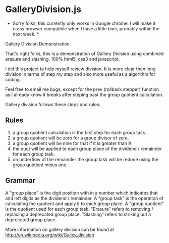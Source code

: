 GalleryDivision.js
==================

* Sorry folks, this currently only works in Google chrome.  I will make it cross browser compatible when I have a little time, probably within the next week. *

Gallery Division Demonstration

That's right folks, this is a demonstration of Gallery Division using combined erasure and slashing.  100% html5, css3 and javascript.

I did this project to help myself review division.  It is more clear then long division in terms of step my step and also more useful as a algorithm for coding.

Feel free to email me bugs, except for the prev (rollback stepper) function as I already know it breaks after steping past the group quotient calculation.

Gallery division follows these steps and rules:

Rules
-----

1) a group quotient calculation is the first step for each group task.
2) a group quotient will be zero for a group divisor of zero.
3) a group quotient will be nine for that if it is greater than 9
4) the quot will be applied to each group place of the dividend / remainder for each group task.
5) on underflow of the remainder the group task will be redone using the group quotient minus one. 

Grammar
-------

A "group place" is the digit position with in a number which indicates that and left digits as the dividend / remainder. 
A "group task" is the operation of calculating the quotient and apply it to each group place.
A "group quotient" is the quotient used for each group task.
"Erasure" refers to removing / replacing a deprecated group place.
"Slashing" refers to striking out a deprecated group place.

More information on gallery division can be found at http://en.wikipedia.org/wiki/Galley_division
